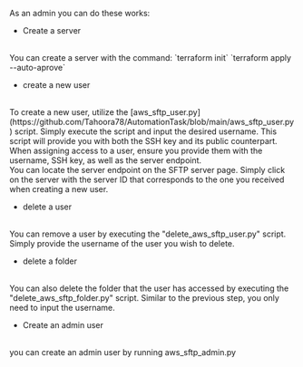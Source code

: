 As an admin you can do these works:

- Create a server
<br>
You can create a server with the command:
`terraform init`
`terraform apply --auto-aprove`

- create a new user
<br>
To create a new user, utilize the [aws_sftp_user.py](https://github.com/Tahoora78/AutomationTask/blob/main/aws_sftp_user.py)  script. Simply execute the script and input the desired username. This script will provide you with both the SSH key and its public counterpart.
<br>
When assigning access to a user, ensure you provide them with the username, SSH key, as well as the server endpoint.
<br>
You can locate the server endpoint on the SFTP server page. Simply click on the server with the server ID that corresponds to the one you received when creating a new user.

- delete a user
<br>
You can remove a user by executing the "delete_aws_sftp_user.py" script. Simply provide the username of the user you wish to delete.

- delete a folder
<br>
You can also delete the folder that the user has accessed by executing the "delete_aws_sftp_folder.py" script. Similar to the previous step, you only need to input the username.

- Create an admin user
<br>
you can create an admin user by running aws_sftp_admin.py

